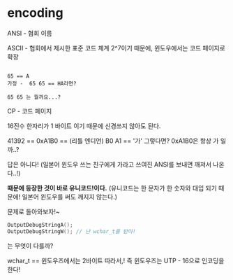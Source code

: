 # encoding

ANSI - 협회 이름

ASCII - 협회에서 제시한 표준 코드 체계
2^7이기 때문에, 윈도우에서는 코드 페이지로 확장


```

65 == A 
가정 -  65 65 == HA라면?

65 65 는 뭘까요...?

```
CP - 코드 페이지

16진수 한자리가 1 바이트 이기 때문에 신경쓰지 않아도 된다.


41392 ==  0xA1B0 == (리틀 엔디언) B0 A1 == '가' 
그렇다면? 0xA1B0은 항상 가 일까..?

답은 아니다! (일본어 윈도우 쓰는 친구에게 가라고 쓰여진 ANSI를 보내면 깨져서 나온다..!)

**때문에 등장한 것이 바로 유니코드!이다.**
(유니코드는 한 문자가 한 숫자와 대입 되기 때문에! 일본어 윈도우를 써도 깨지지 않는다.)


문제로 돌아와보자!~
```cpp
OutputDebugStringA();
OutputDebugStringW(); // 난 wchar_t를 받아!
```
는 무엇이 다를까?

wchar_t == 윈도우즈에서는 2바이트 
따라서,! 즉 윈도우즈는 UTP - 16으로 인코딩을 한다!

